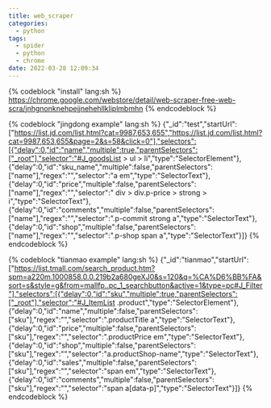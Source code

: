 ```yaml
---
title: web_scraper
categories:
  - python
tags:
  - spider
  - python
  - chrome
date: 2022-03-28 12:09:34
---
```


{% codeblock "install" lang:sh %}
https://chrome.google.com/webstore/detail/web-scraper-free-web-scra/jnhgnonknehpejjnehehllkliplmbmhn
{% endcodeblock %}


{% codeblock "jingdong example" lang:sh %}
{"_id":"test","startUrl":["https://list.jd.com/list.html?cat=9987,653,655","https://list.jd.com/list.html?cat=9987,653,655&page=2&s=58&click=0"],"selectors":[{"delay":0,"id":"name","multiple":true,"parentSelectors":["_root"],"selector":"#J_goodsList > ul > li","type":"SelectorElement"},{"delay":0,"id":"sku_name","multiple":false,"parentSelectors":["name"],"regex":"","selector":"a em","type":"SelectorText"},{"delay":0,"id":"price","multiple":false,"parentSelectors":["name"],"regex":"","selector":" div > div.p-price > strong > i","type":"SelectorText"},{"delay":0,"id":"comments","multiple":false,"parentSelectors":["name"],"regex":"","selector":".p-commit strong a","type":"SelectorText"},{"delay":0,"id":"shop","multiple":false,"parentSelectors":["name"],"regex":"","selector":".p-shop span a","type":"SelectorText"}]}
{% endcodeblock %}

{% codeblock "tianmao example" lang:sh %}
{"_id":"tianmao","startUrl":["https://list.tmall.com/search_product.htm?spm=a220m.1000858.0.0.219b2a680geXJ0&s=120&q=%CA%D6%BB%FA&sort=s&style=g&from=mallfp..pc_1_searchbutton&active=1&type=pc#J_Filter"],"selectors":[{"delay":0,"id":"sku","multiple":true,"parentSelectors":["_root"],"selector":"#J_ItemList .product","type":"SelectorElement"},{"delay":0,"id":"name","multiple":false,"parentSelectors":["sku"],"regex":"","selector":".productTitle a","type":"SelectorText"},{"delay":0,"id":"price","multiple":false,"parentSelectors":["sku"],"regex":"","selector":".productPrice em","type":"SelectorText"},{"delay":0,"id":"shop","multiple":false,"parentSelectors":["sku"],"regex":"","selector":"a.productShop-name","type":"SelectorText"},{"delay":0,"id":"sales","multiple":false,"parentSelectors":["sku"],"regex":"","selector":"span em","type":"SelectorText"},{"delay":0,"id":"comments","multiple":false,"parentSelectors":["sku"],"regex":"","selector":"span a[data-p]","type":"SelectorText"}]}
{% endcodeblock %}
